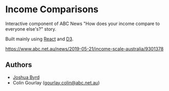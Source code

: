 # Income Comparisons

Interactive component of ABC News "How does your income compare to everyone else's?" story.

Built mainly using [React](https://reactjs.org/) and [D3](https://d3js.org/).

https://www.abc.net.au/news/2019-05-21/income-scale-australia/9301378

## Authors

- [Joshua Byrd](https://github.com/phocks)
- Colin Gourlay ([gourlay.colin@abc.net.au](mailto:gourlay.colin@abc.net.au))
